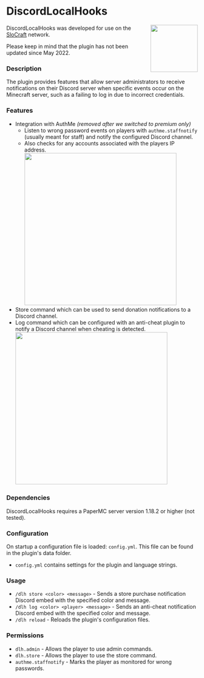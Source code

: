 # DiscordLocalHooks

<img src="https://slocraft.eu/slocraft-logo-512.png" width=124 height=124 align="right"/>

DiscordLocalHooks was developed for use on the [SloCraft](https://slocraft.eu) network.

Please keep in mind that the plugin has not been updated since May 2022.

### Description

The plugin provides features that allow server administrators to receive notifications on their Discord server when specific events occur on the Minecraft server, 
such as a failing to log in due to incorrect credentials.

### Features

- Integration with AuthMe _(removed after we switched to premium only)_
  - Listen to wrong password events on players with `authme.staffnotify` (usually meant for staff) and notify the configured Discord channel.
  - Also checks for any accounts associated with the players IP address.
    <br/><img src="https://slocraft.eu/github-pictures/authme-demo.png" width=400 />
- Store command which can be used to send donation notifications to a Discord channel.
- Log command which can be configured with an anti-cheat plugin to notify a Discord channel when cheating is detected.
  <br/><img src="https://slocraft.eu/github-pictures/matrix-demo.png" width=400 />

### Dependencies

DiscordLocalHooks requires a PaperMC server version 1.18.2 or higher (not tested).

### Configuration

On startup a configuration file is loaded: `config.yml`. This file can be found in the plugin's data folder.

- `config.yml` contains settings for the plugin and language strings.

### Usage

  - `/dlh store <color> <message>` - Sends a store purchase notification Discord embed with the specified color and message.
  - `/dlh log <color> <player> <message>` - Sends an anti-cheat notification Discord embed with the specified color and message.
  - `/dlh reload` - Reloads the plugin's configuration files. 

### Permissions

- `dlh.admin` - Allows the player to use admin commands.
- `dlh.store` - Allows the player to use the store command.
- `authme.staffnotify` - Marks the player as monitored for wrong passwords.

